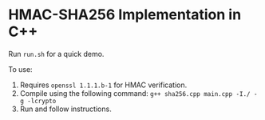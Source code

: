 # HMAC-SHA256 Implementation in C++
Run `run.sh` for a quick demo.

To use:
1. Requires `openssl 1.1.1.b-1` for HMAC verification.
2. Compile using the following command: `g++ sha256.cpp main.cpp -I./ -g -lcrypto`
3. Run and follow instructions.
